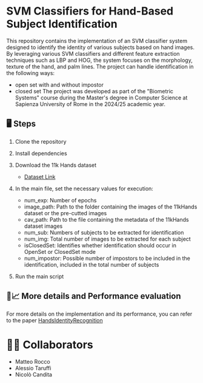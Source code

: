 # SVM Classifiers for Hand-Based Subject Identification
This repository contains the implementation of an SVM classifier system designed to identify the identity of various subjects based on hand images. By leveraging various SVM classifiers and different feature extraction techniques such as LBP and HOG, the system focuses on the morphology, texture of the hand, and palm lines.
The project can handle identification in the following ways:
- open set with and without impostor
- closed set
The project was developed as part of the "Biometric Systems" course during the Master's degree in Computer Science at Sapienza University of Rome in the 2024/25 academic year.

## 🖥️ Steps

1. Clone the repository

2. Install dependencies

3. Download the 11k Hands dataset
   - [Dataset Link](https://sites.google.com/view/11khands)

4. In the main file, set the necessary values for execution:
     - num_exp: Number of epochs
     - image_path: Path to the folder containing the images of the 11kHands dataset or the pre-cutted images
     - cav_path: Path to the file containing the metadata of the 11kHands dataset images
     - num_sub: Numbers of subjects to be extracted for identification
     - num_img: Total number of images to be extracted for each subject
     - isClosedSet: Identifies whether identification should occur in OpenSet or ClosedSet mode
     - num_impostor: Possible number of impostors to be included in the identification, included in the total number of subjects

5. Run the main script


## 🧾📈 More details and Performance evaluation
For more details on the implementation and its performance, you can refer to the paper [HandsIdentityRecognition](https://github.com/patriziorenelli/HandsBasedRecognition/blob/main/HandsIdentityRecognition.pdf)

# 🧑‍💻 Collaborators

- Matteo Rocco
- Alessio Taruffi
- Nicolò Candita
